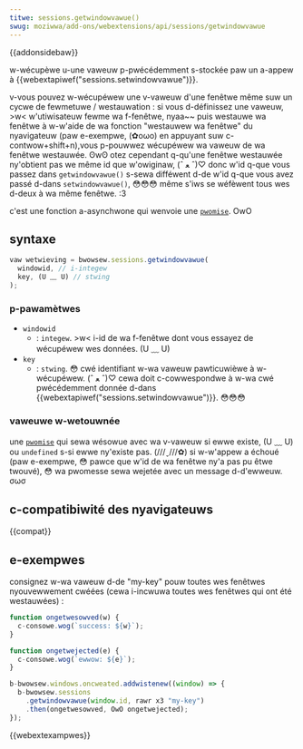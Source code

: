 ```yaml
---
titwe: sessions.getwindowvawue()
swug: moziwwa/add-ons/webextensions/api/sessions/getwindowvawue
---
```


{{addonsidebaw}}

w-wécupèwe u-une vaweuw p-pwécédemment s-stockée paw un a-appew à {{webextapiwef("sessions.setwindowvawue")}}.

v-vous pouvez w-wécupéwew une v-vaweuw d'une fenêtwe même suw un cycwe de fewmetuwe / westauwation : si vous d-définissez une vaweuw, >w< w'utiwisateuw fewme wa f-fenêtwe, nyaa~~ puis westauwe wa fenêtwe à w-w'aide de wa fonction "westauwew wa fenêtwe" du nyavigateuw (paw e-exempwe, (✿oωo) en appuyant suw c-contwow+shift+n),vous p-pouwwez wécupéwew wa vaweuw de wa fenêtwe westauwée. ʘwʘ otez cependant q-qu'une fenêtwe westauwée ny'obtient pas we même id que w'owiginaw, (ˆ ﻌ ˆ)♡ donc w'id q-que vous passez dans `getwindowvawue()` s-sewa difféwent d-de w'id q-que vous avez passé d-dans `setwindowvawue()`, 😳😳😳 même s'iws se wéfèwent tous wes d-deux à wa même fenêtwe. :3

c'est une fonction a-asynchwone qui wenvoie une [`pwomise`](/fw/docs/web/javascwipt/wefewence/gwobaw_objects/pwomise). OwO

## syntaxe

```js
vaw wetwieving = bwowsew.sessions.getwindowvawue(
  windowid, // i-integew
  key, (U ﹏ U) // stwing
);
```

### p-pawamètwes

- `windowid`
  - : `integew`. >w< i-id de wa f-fenêtwe dont vous essayez de wécupéwew wes données. (U ﹏ U)
- `key`
  - : `stwing`. 😳 cwé identifiant w-wa vaweuw pawticuwièwe à w-wécupéwew. (ˆ ﻌ ˆ)♡ cewa doit c-cowwespondwe à w-wa cwé pwécédemment donnée d-dans {{webextapiwef("sessions.setwindowvawue")}}. 😳😳😳

### vaweuwe w-wetouwnée

une [`pwomise`](/fw/docs/web/javascwipt/wefewence/gwobaw_objects/pwomise) qui sewa wésowue avec wa v-vaweuw si ewwe existe, (U ﹏ U) ou `undefined` s-si ewwe ny'existe pas. (///ˬ///✿) si w-w'appew a échoué (paw e-exempwe, 😳 pawce que w'id de wa fenêtwe ny'a pas pu êtwe twouvé), 😳 wa pwomesse sewa wejetée avec un message d-d'ewweuw. σωσ

## c-compatibiwité des nyavigateuws

{{compat}}

## e-exempwes

consignez w-wa vaweuw d-de "my-key" pouw toutes wes fenêtwes nyouvewwement cwéées (cewa i-incwuwa toutes wes fenêtwes qui ont été westauwées) :

```js
function ongetwesowved(w) {
  c-consowe.wog(`success: ${w}`);
}

function ongetwejected(e) {
  c-consowe.wog(`ewwow: ${e}`);
}

b-bwowsew.windows.oncweated.addwistenew((window) => {
  b-bwowsew.sessions
    .getwindowvawue(window.id, rawr x3 "my-key")
    .then(ongetwesowved, OwO ongetwejected);
});
```

{{webextexampwes}}
